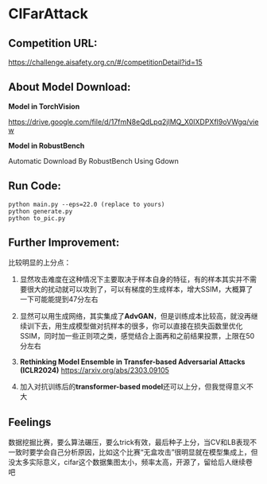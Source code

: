# CIFarAttack

## Competition URL:

https://challenge.aisafety.org.cn/#/competitionDetail?id=15

## About Model Download:

**Model in TorchVision**

https://drive.google.com/file/d/17fmN8eQdLpq2jIMQ_X0IXDPXfI9oVWgq/view

**Model in RobustBench**

Automatic Download By RobustBench Using Gdown

## Run Code:

~~~shell
python main.py --eps=22.0 (replace to yours)
python generate.py
python to_pic.py
~~~

## Further Improvement:

比较明显的上分点：

1. 显然攻击难度在这种情况下主要取决于样本自身的特征，有的样本其实并不需要很大的扰动就可以攻到了，可以有梯度的生成样本，增大SSIM，大概算了一下可能能提到47分左右

2. 显然可以用生成网络，其实集成了**AdvGAN**，但是训练成本比较高，就没再继续训下去，用生成模型做对抗样本的很多，你可以直接在损失函数里优化SSIM，同时加一些正则项之类，感觉结合上面再和之前结果投票，上限在50分左右

3. **Rethinking Model Ensemble in Transfer-based Adversarial  Attacks (ICLR2024)**     https://arxiv.org/abs/2303.09105

4. 加入对抗训练后的**transformer-based model**还可以上分，但我觉得意义不大
   
## Feelings

数据挖掘比赛，要么算法碾压，要么trick有效，最后种子上分，当CV和LB表现不一致时要学会自己分析原因，比如这个比赛“无盒攻击”很明显就在模型集成上，但没太多实际意义，cifar这个数据集图太小，频率太高，开源了，留给后人继续卷吧

